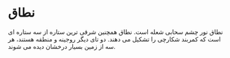 # نطاق

نطاق نور چشم سحابی شعله است. نطاق همچنین شرقی ترین ستاره از سه ستاره ای است که
کمربند شکارچی را تشکیل می دهند. دو تای دیگر روجینه و منطقه هستند، هر سه از زمین
بسیار درخشان دیده می شوند.

